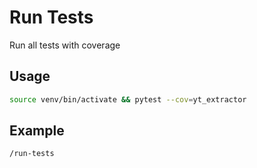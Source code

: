 # Run Tests

Run all tests with coverage

## Usage
```bash
source venv/bin/activate && pytest --cov=yt_extractor
```

## Example
```
/run-tests
```